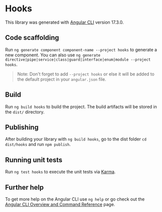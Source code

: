 # Hooks

This library was generated with [Angular CLI](https://github.com/angular/angular-cli) version 17.3.0.

## Code scaffolding

Run `ng generate component component-name --project hooks` to generate a new component. You can also use `ng generate directive|pipe|service|class|guard|interface|enum|module --project hooks`.
> Note: Don't forget to add `--project hooks` or else it will be added to the default project in your `angular.json` file. 

## Build

Run `ng build hooks` to build the project. The build artifacts will be stored in the `dist/` directory.

## Publishing

After building your library with `ng build hooks`, go to the dist folder `cd dist/hooks` and run `npm publish`.

## Running unit tests

Run `ng test hooks` to execute the unit tests via [Karma](https://karma-runner.github.io).

## Further help

To get more help on the Angular CLI use `ng help` or go check out the [Angular CLI Overview and Command Reference](https://angular.io/cli) page.
